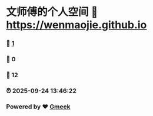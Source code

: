 # 文师傅的个人空间 :link: https://wenmaojie.github.io 
### :page_facing_up: [1](https://wenmaojie.github.io/tag.html) 
### :speech_balloon: 0 
### :hibiscus: 12 
### :alarm_clock: 2025-09-24 13:46:22 
### Powered by :heart: [Gmeek](https://github.com/Meekdai/Gmeek)

